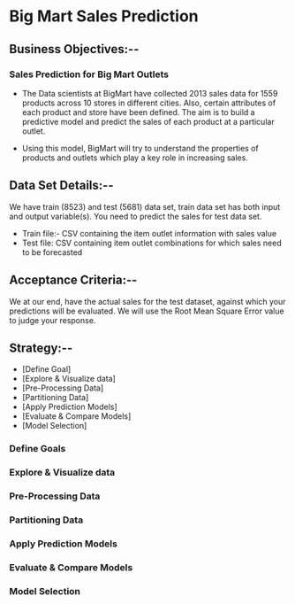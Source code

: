# Big Mart Sales Prediction
## Business Objectives:-- 
### Sales Prediction for Big Mart Outlets
- The Data scientists at BigMart have collected 2013 sales data for 1559 products across 10 stores in different cities. Also, certain attributes of each product and store have been defined. The aim is to build a predictive model and predict the sales of each product at a particular outlet.

- Using this model, BigMart will try to understand the properties of products and outlets which play a key role in increasing sales.

## Data Set Details:-- 
We have train (8523) and test (5681) data set, train data set has both input and output variable(s). You need to predict the sales for test data set.

- Train file:- CSV containing the item outlet information with sales value
- Test file: CSV containing item outlet combinations for which sales need to be forecasted

## Acceptance Criteria:--
We at our end, have the actual sales for the test dataset, against which your predictions will be evaluated. We will use the Root Mean Square Error value to judge your response.

## Strategy:--
- [Define Goal]
- [Explore & Visualize data]
- [Pre-Processing Data]
- [Partitioning Data]
- [Apply Prediction Models]
- [Evaluate & Compare Models]
- [Model Selection]

### Define Goals
### Explore & Visualize data
### Pre-Processing Data
### Partitioning Data
### Apply Prediction Models
### Evaluate & Compare Models
### Model Selection
